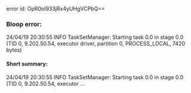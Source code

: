 error id: OpR0ol933jRx4yUHgVCPbQ==
### Bloop error:

24/04/19 20:30:55 INFO TaskSetManager: Starting task 0.0 in stage 0.0 (TID 0, 9.202.50.54, executor driver, partition 0, PROCESS_LOCAL, 7420 bytes)
#### Short summary: 

24/04/19 20:30:55 INFO TaskSetManager: Starting task 0.0 in stage 0.0 (TID 0, 9.202.50.54, executor ...